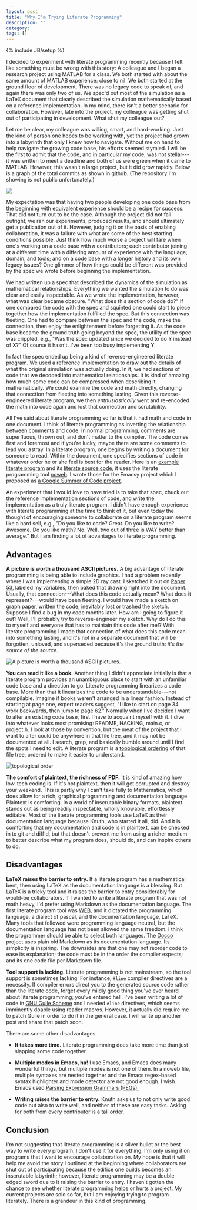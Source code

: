 ```yaml
---
layout: post
title: "Why I'm Trying Literate Programming"
description: ""
category: 
tags: []
---
```

{% include JB/setup %}

I decided to experiment with literate programming recently because I
felt like something must be wrong with this story: A colleague and I
began a research project using MATLAB for a class.  We both started
with about the same amount of MATLAB experience: close to nil.  We
both started at the ground floor of development.  There was no legacy
code to speak of, and again there was only two of us.  We spec'd out
most of the simulation as a LaTeX document that clearly described the
simulation mathematically based on a reference implementation.  In my
mind, there isn't a better scenario for collaboration. However, late
into the project, my colleague was getting shut out of participating
in development.  What shut my colleague out?

Let me be clear, my colleague was willing, smart, and hard-working.
Just the kind of person one hopes to be working with, yet the project
had grown into a labyrinth that only I knew how to navigate.  Without
me on hand to help navigate the growing code base, his efforts seemed
stymied.  I will be the first to admit that the code, and in
particular my code, was not stellar---it was written to meet a
deadline and both of us were green when it came to MATLAB.  However,
this wasn't a large project, but it did grow rapidly.  Below is a
graph of the total commits as shown in github.  (The repository I'm
showing is not public unfortunately.)  

<img src="{{site.url}}/assets/images/commits-graph.png"/>

My expectation was that having two people developing one code base
from the beginning with equivalent experience should be a recipe for
success.  That did not turn out to be the case.  Although the project
did not fail outright, we ran our experiments, produced results,
and should ultimately get a publication out of it.  However, judging
it on the basis of enabling collaboration, it was a failure with what
are some of the best starting conditions possible.  Just think how
much worse a project will fare when one's working on a code base with
_n_ contributors; each contributor joining at a different time with a
differing amount of experience with the language, domain, and tools;
and on a code base with a longer history and its own legacy issues?
One glimmer of how things could be different was provided by the spec
we wrote before beginning the implementation.  

We had written up a spec that described the dynamics of the simulation
as mathematical relationships.  Everything we wanted the simulation to
do was clear and easily inspectable.  As we wrote the implementation,
however, what was clear became obscure.  "What does this section of
code do?"  If one compared the code with the spec and squinted one
could start to piece together how the implementation fulfilled the
spec.  But this connection was fleeting.  One had to compare between
the spec and the code, make the connection, then enjoy the
enlightenment before forgetting it.  As the code base became the ground
truth going beyond the spec, the utility of the spec was crippled,
e.g., "Was the spec updated since we decided to do Y instead of X?"
Of course it hasn't.  I've been too busy implementing Y.

In fact the spec ended up being a kind of reverse-engineered literate
program.  We used a reference implementation to draw out the details
of what the original simulation was actually doing.  In it, we had
sections of code that we decoded into mathematical relationships.  It
is kind of amazing how much some code can be compressed when
describing it mathematically.  We could examine the code and math
directly, changing that connection from fleeting into something
lasting.  Given this reverse-engineered literate program, we then
_enthusiastically_ went and re-encoded the math into code again and
lost that connection and scrutability.

All I've said about literate programming so far is that it had math
and code in one document.  I think of literate programming as
inverting the relationship between comments and code.  In normal
programming, comments are superfluous, thrown out, and don't matter to
the compiler.  The code comes first and foremost and if you're lucky,
maybe there are some comments to lead you astray.  In a literate
program, one begins by writing a document for someone to read.  Within
the document, one specifies sections of code in whatever order he or
she feel is best for the reader.  Here is an [example literate
program]({{site.url}}/assets/images/hello-emacsy-paper.pdf) and its
[literate source
code]({{site.url}}/assets/images/hello-emacsy.nw.txt); it uses
the literate programming tool [noweb](http://www.cs.tufts.edu/~nr/noweb/).
I wrote those for the Emacsy project which I proposed as [a Google Summer of
Code
project](https://google-melange.appspot.com/gsoc/proposal/review/google/gsoc2013/shanecelis/1).


An experiment that I would love to have tried is to take that spec,
chuck out the reference implementation sections of code, and write the
implementation as a truly literate program.  I didn't have enough
experience with literate programming at the time to think of it, but
even today the thought of encouraging someone to collaborate on a
literate program seems like a hard sell, e.g., "Do you like to code?
Great. Do you like to write? Awesome. Do you like math? No. Well, two out of
three is WAY better than average."  But I am finding a lot of
advantages to literate programming.

Advantages
----------

**A picture is worth a thousand ASCII pictures.** A big advantage of
literate programming is being able to include graphics.  I had a
problem recently where I was implementing a simple 2D ray cast.  I
sketched it out on [Paper 53](http://www.fiftythree.com/paper),
labeled my variables, then baked that drawing right into the document.
Usually, that connection---What does this code actually mean?  What
does it represent?---would have been fleeting.  I would have made a
sketch on graph paper, written the code, inevitably lost or trashed
the sketch.  Suppose I find a bug in my code months later.  How am I
going to figure it out?  Well, I'll probably try to reverse-engineer
my sketch.  Why do I do this to myself and everyone that has to
maintain this code after me!?  With literate programming I made that
connection of what does this code mean into something lasting, and
it's not in a separate document that will be forgotten, unloved, and
superseded because it's the ground truth: _it's the source of the
source_.

![A picture is worth a thousand ASCII pictures.]({{site.url}}/assets/images/vision-page-2.png "A picture is worth a thousand ASCII pictures.")

**You can read it like a book.** Another thing I didn't appreciate
initially is that a literate program provides an unambiguous place to
start with an unfamiliar code base and a direction to go.  Literate
programming linearizes a code base.  More than that it linearizes the
code to be understandable---not compilable.  Imagine if books weren't
arranged in a linear fashion.  Instead of starting at page one, expert
readers suggest, "I like to start on page 34 work backwards, then jump
to page 62."  Normally when I've decided I want to alter an existing
code base, first I have to acquaint myself with it. I dive into
whatever looks most promising: README, HACKING, main.c, or project.h.
I look at those by convention, but the meat of the project that I want
to alter could be anywhere in that file tree, and it may not be
documented at all. I search, grep, and basically bumble around until I
find the spots I need to edit. A literate program is a [topological
ordering](http://en.wikipedia.org/wiki/Topological_sorting) of that
file tree, ordered to make it easier to understand.

![topological order]({{site.url}}/assets/images/topo-order.png)

**The comfort of plaintext, the richness of PDF.** It is kind of
amazing how low-tech coding is.  If it's not plaintext, then it will
get corrupted and destroy your weekend.  This is partly why I can't
take fully to Mathematica, which does allow for a rich, graphical
programming and documentation language.  Plaintext is comforting.  In
a world of inscrutable binary formats, plaintext stands out as being
readily inspectable, wholly knowable, effortlessly editable.  Most of
the literate programming tools use LaTeX as their documentation
language because Knuth, who started it all, did.  And it is comforting
that my documentation and code is in plaintext, can be checked in to
git and diff'd, but that doesn't prevent me from using a richer medium
to better describe what my program does, should do, and can inspire
others to do.

Disadvantages
-------------

**LaTeX raises the barrier to entry.** If a literate program has a
mathematical bent, then using LaTeX as the documentation language is a
blessing.  But LaTeX is a tricky tool and it raises the barrier to
entry considerably for would-be collaborators.  If I wanted to write a
literate program that was not math heavy, I'd prefer using Markdown as
the documentation language.  The first literate program tool was
[WEB](http://en.wikipedia.org/wiki/WEB), and it dictated the
programming language, a dialect of pascal, and the documentation
language, LaTeX.  Many tools that followed were programming language
neutral, but the documentation language has not been allowed the same
freedom.  I think the programmer should be able to select both
languages.  The [Docco](http://jashkenas.github.io/docco/) project
uses plain old Markdown as its documentation language.  Its simplicity
is inspiring.  The downsides are that one may not reorder code to ease
its explanation; the code must be in the order the compiler expects;
and its one code file per Markdown file.

**Tool support is lacking.** Literate programming is not mainstream, so
the tool support is sometimes lacking.  For instance, `#line` compiler
directives are a necessity.  If compiler errors direct you to the
generated source code rather than the literate code, forget every
mildly good thing you've ever heard about literate programming; you've
entered hell. I've been writing a lot of code in [GNU Guile
Scheme](http://www.gnu.org/software/guile/) and I needed `#line`
directives, which seems imminently doable using reader macros.
However, it actually did require me to patch Guile in order to do it
in the general case.  I will write up another post and share that
patch soon.  

There are some other disadvantages:

* **It takes more time.** Literate programming does take more time than
       just slapping some code together.

* **Multiple modes in Emacs, ha!** I use Emacs, and Emacs does many
    wonderful things, but multiple modes is not one of them.  In a
    noweb file, multiple syntaxes are nested together and the Emacs
    regex-based syntax highlighter and mode detector are not good
    enough.  I wish Emacs used [Parsing Expression
    Grammars (PEGs).](https://en.wikipedia.org/wiki/Parsing_expression_grammar)

* **Writing raises the barrier to entry.** Knuth asks us to not only
    write good code but also to write well, and neither of these are
    easy tasks.  Asking for both from every contributor is a tall
    order.

Conclusion
----------

I'm not suggesting that literate programming is a silver bullet or the
best way to write every program.  I don't use it for everything.  I'm
only using it on programs that I want to encourage collaboration on.
My hope is that it will help me avoid the story I outlined at the
beginning where collaborators are shut out of participating because
the edifice one builds becomes an inscrutable labyrinth; however,
literate programming may be a double-edged sword due to it raising the
barrier to entry.  I haven't gotten the chance to see whether literate
programming helps or hurts a project.  My current projects are solo so
far, but I am enjoying trying to program literately.  There is a
grandeur in this kind of programming.

